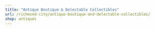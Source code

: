 ```yaml
---
title: "Antique Boutique & Delectable Collectibles"
url: /richmond-city/antique-boutique-and-delectable-collectibles/
shop: antiques
---
```

